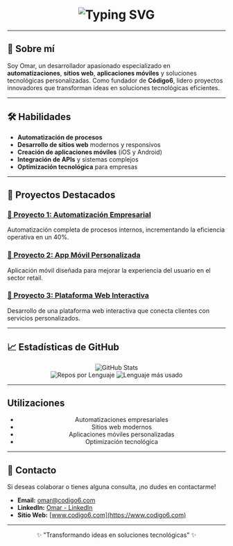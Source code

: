 <div align="center">
  <h1>
    <img src="https://readme-typing-svg.herokuapp.com?font=Jetbrains+Mono&size=40&duration=3000&color=6537C6&center=true&vCenter=true&width=800&lines=Hola,+soy+Omar;Automatizaciones,+Webs,+Apps+y+más;Fundador+de+Código6" alt="Typing SVG"/>
  </h1>
</div>

---

## 🚀 Sobre mí

Soy Omar, un desarrollador apasionado especializado en **automatizaciones**, **sitios web**, **aplicaciones móviles** y soluciones tecnológicas personalizadas. Como fundador de **Código6**, lidero proyectos innovadores que transforman ideas en soluciones tecnológicas eficientes.

---

## 🛠️ Habilidades

- **Automatización de procesos**
- **Desarrollo de sitios web** modernos y responsivos
- **Creación de aplicaciones móviles** (iOS y Android)
- **Integración de APIs** y sistemas complejos
- **Optimización tecnológica** para empresas

---

## 🌟 Proyectos Destacados

### [🔗 Proyecto 1: Automatización Empresarial](#)
Automatización completa de procesos internos, incrementando la eficiencia operativa en un 40%.

### [🔗 Proyecto 2: App Móvil Personalizada](#)
Aplicación móvil diseñada para mejorar la experiencia del usuario en el sector retail.

### [🔗 Proyecto 3: Plataforma Web Interactiva](#)
Desarrollo de una plataforma web interactiva que conecta clientes con servicios personalizados.

---

## 📈 Estadísticas de GitHub

<div align="center">
  <img src="https://github-profile-summary-cards.vercel.app/api/cards/profile-details?username=Omar-Obando&theme=github_dark" alt="GitHub Stats"/>
</div>

<div align="center">
  <img src="https://github-profile-summary-cards.vercel.app/api/cards/repos-per-language?username=Omar-Obando&theme=github_dark" alt="Repos por Lenguaje"/>
  <img src="https://github-profile-summary-cards.vercel.app/api/cards/most-commit-language?username=Omar-Obando&theme=github_dark" alt="Lenguaje más usado"/>
</div>

---

## Utilizaciones

<div align="center">
  <div class="carousel">
    <div class="carousel__track">
      <ul>
        <li class="carousel__slide">Automatizaciones empresariales</li>
        <li class="carousel__slide">Sitios web modernos</li>
        <li class="carousel__slide">Aplicaciones móviles personalizadas</li>
        <li class="carousel__slide">Optimización tecnológica</li>
      </ul>
    </div>
    <div class="carousel__indicators">
      <label class="carousel__indicator"></label>
      <label class="carousel__indicator"></label>
      <label class="carousel__indicator"></label>
      <label class="carousel__indicator"></label>
    </div>
  </div>
</div>

---

## 📩 Contacto

Si deseas colaborar o tienes alguna consulta, ¡no dudes en contactarme!

- **Email:** omar@codigo6.com  
- **LinkedIn:** [Omar - LinkedIn](https://www.linkedin.com/in/index-php/)  
- **Sitio Web:** [www.codigo6.com](https://www.codigo6.com)

---

<div align="center">
  <p>✨ "Transformando ideas en soluciones tecnológicas" ✨</p>
</div>
